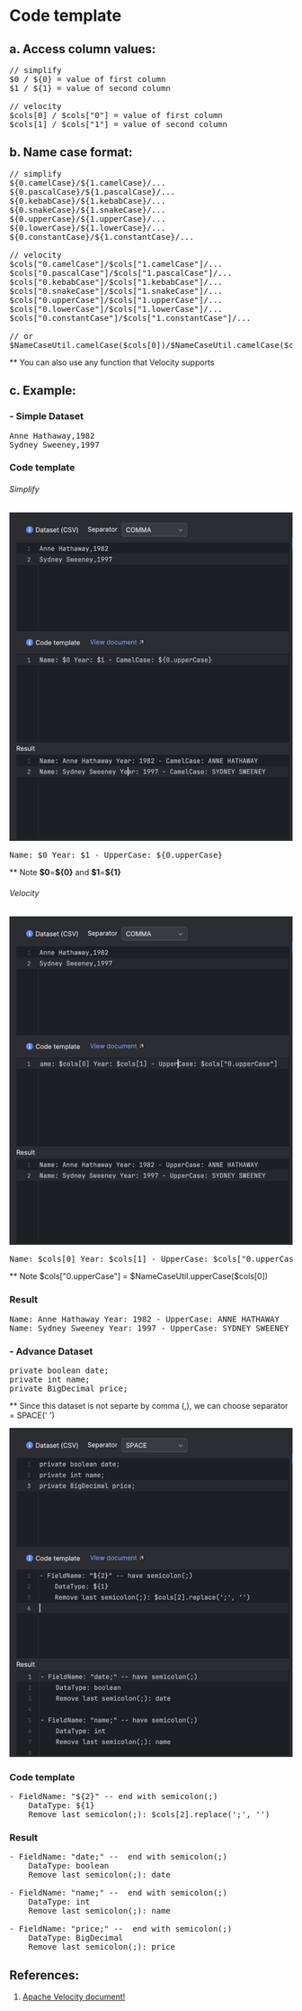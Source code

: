 Code template
===========

## a. Access column values:
<pre>
// simplify
$0 / ${0} = value of first column
$1 / ${1} = value of second column

// velocity
$cols[0] / $cols["0"] = value of first column
$cols[1] / $cols["1"] = value of second column
</pre>
 
## b. Name case format:
<pre>
// simplify
${0.camelCase}/${1.camelCase}/...
${0.pascalCase}/${1.pascalCase}/...
${0.kebabCase}/${1.kebabCase}/...
${0.snakeCase}/${1.snakeCase}/...
${0.upperCase}/${1.upperCase}/...
${0.lowerCase}/${1.lowerCase}/...
${0.constantCase}/${1.constantCase}/...

// velocity
$cols["0.camelCase"]/$cols["1.camelCase"]/...
$cols["0.pascalCase"]/$cols["1.pascalCase"]/...
$cols["0.kebabCase"]/$cols["1.kebabCase"]/...
$cols["0.snakeCase"]/$cols["1.snakeCase"]/...
$cols["0.upperCase"]/$cols["1.upperCase"]/...
$cols["0.lowerCase"]/$cols["1.lowerCase"]/...
$cols["0.constantCase"]/$cols["1.constantCase"]/...

// or
$NameCaseUtil.camelCase($cols[0])/$NameCaseUtil.camelCase($cols[1])/...
</pre>
** You can also use any function that Velocity supports

## c. Example:
### - Simple Dataset
<pre>
Anne Hathaway,1982
Sydney Sweeney,1997
</pre>

### Code template
###### Simplify
![Simplify code template](https://raw.githubusercontent.com/projecthsf/intellij-devutils/refs/heads/2-csv-dataset-velocity/docs/images/code-template-simplify.png "Simplify code template")
<pre>
Name: $0 Year: $1 - UpperCase: ${0.upperCase}
</pre>
** Note **\$0**=**\${0}** and **\$1**=**\${1}**

###### Velocity
![Velocity code template](https://raw.githubusercontent.com/projecthsf/intellij-devutils/refs/heads/2-csv-dataset-velocity/docs/images/code-template-velocity.png "Velocity code template")
<pre>
Name: $cols[0] Year: $cols[1] - UpperCase: $cols["0.upperCase"]
</pre>
** Note $cols["0.upperCase"] = \$NameCaseUtil.upperCase(\$cols[0]) 
### Result
<pre>
Name: Anne Hathaway Year: 1982 - UpperCase: ANNE HATHAWAY
Name: Sydney Sweeney Year: 1997 - UpperCase: SYDNEY SWEENEY
</pre>

### - Advance Dataset
<pre>
private boolean date;
private int name;
private BigDecimal price;
</pre>
** Since this dataset is not separte by comma (,), we can choose separator = SPACE(' ')

![Velocity advance code template](https://raw.githubusercontent.com/projecthsf/intellij-devutils/refs/heads/2-csv-dataset-velocity/docs/images/code-template-velocity-advance.png "Velocity advance code template")
### Code template
<pre>
- FieldName: "${2}" -- end with semicolon(;)
    DataType: ${1}
    Remove last semicolon(;): $cols[2].replace(';', '')
</pre>

### Result
<pre>
- FieldName: "date;" --  end with semicolon(;)
    DataType: boolean
    Remove last semicolon(;): date

- FieldName: "name;" --  end with semicolon(;)
    DataType: int
    Remove last semicolon(;): name

- FieldName: "price;" --  end with semicolon(;)
    DataType: BigDecimal
    Remove last semicolon(;): price
</pre>

## References:
1. [Apache Velocity document!](https://velocity.apache.org/engine/1.7/user-guide.html#methods)
